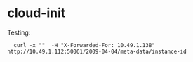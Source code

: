 # cloud-init

Testing:

      curl -x ""  -H "X-Forwarded-For: 10.49.1.138" http://10.49.1.112:50061/2009-04-04/meta-data/instance-id
